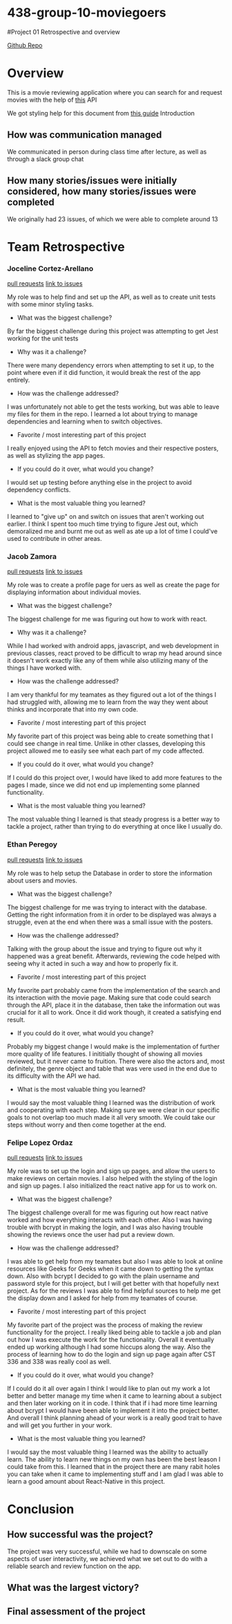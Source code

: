 # 438-group-10-moviegoers
#Project 01 Retrospective and overview


[Github Repo](https://github.com/jocy358/438-group-10-moviegoers) 
# Overview

This is a movie reviewing application where you can search for and request movies with the help of [this](/https://www.omdbapi.com/) API

We got styling help for this document from [this guide](/https://docs.github.com/en/get-started/writing-on-github/getting-started-with-writing-and-formatting-on-github/basic-writing-and-formatting-syntax) 
Introduction

## How was communication managed
We communicated in person during class time after lecture, as well as through a slack group chat
    
## How many stories/issues were initially considered, how many stories/issues were completed
We originally had 23 issues, of which we were able to complete around 13

# Team Retrospective

### Joceline Cortez-Arellano

[pull requests](https://github.com/jocy358/438-group-10-moviegoers/pulls?q=is%3Apr+is%3Aclosed+author%3Ajocy358)
[link to issues](https://github.com/jocy358/438-group-10-moviegoers/issues?q=is%3Aissue%20state%3Aclosed%20assignee%3Ajocy358)

My role was to help find and set up the API, as well as to create unit tests with some minor styling tasks.

- What was the biggest challenge?
  
By far the biggest challenge during this project was attempting to get Jest working for the unit tests
- Why was it a challenge?
  
There were many dependency errors when attempting to set it up, to the point where even if it did function, it would break the rest of the app entirely.
- How was the challenge addressed?
  
I was unfortunately not able to get the tests working, but was able to leave my files for them in the repo. I learned a lot about trying to manage dependencies and learning when to switch objectives.
- Favorite / most interesting part of this project
  
I really enjoyed using the API to fetch movies and their respective posters, as well as stylizing the app pages.
- If you could do it over, what would you change?

I would set up testing before anything else in the project to avoid dependency conflicts.
- What is the most valuable thing you learned?

I learned to "give up" on and switch on issues that aren't working out earlier. I think I spent too much time trying to figure Jest out, which demoralized me and burnt me out as well as ate up a lot of time I could've used to contribute in other areas.
    

### Jacob Zamora

[pull requests](https://github.com/jocy358/438-group-10-moviegoers/pulls?q=is%3Apr+author%3AJZmor+is%3Aclosed)
[link to issues](https://github.com/jocy358/438-group-10-moviegoers/issues?q=is%3Aissue%20state%3Aclosed%20assignee%3AJZmor)

My role was to create a profile page for uers as well as create the page for displaying information about individual movies.

- What was the biggest challenge?
  
The biggest challenge for me was figuring out how to work with react.
- Why was it a challenge?
  
While I had worked with android apps, javascript, and web development in previous classes, react proved to be difficult to wrap my head around since it doesn't work exactly like any of them while also utilizing many of the things I have worked with.
- How was the challenge addressed?
  
I am very thankful for my teamates as they figured out a lot of the things I had struggled with, allowing me to learn from the way they went about thinks and incorporate that into my own code.
- Favorite / most interesting part of this project
  
My favorite part of this project was being able to create something that I could see change in real time. Unlike in other classes, developing this project allowed me to easily see what each part of my code affected.
- If you could do it over, what would you change?

If I could do this project over, I would have liked to add more features to the pages I made, since we did not end up implementing some planned functionality.
- What is the most valuable thing you learned?

The most valuable thing I learned is that steady progress is a better way to tackle a project, rather than trying to do everything at once like I usually do.

### Ethan Peregoy

[pull requests](https://github.com/jocy358/438-group-10-moviegoers/pulls?q=is%3Apr+is%3Aclosed+author%3AEthanPeregoy)
[link to issues](https://github.com/jocy358/438-group-10-moviegoers/issues?q=is%3Aissue%20state%3Aclosed%20assignee%3AEthanPeregoy)

My role was to help setup the Database in order to store the information about users and movies.

- What was the biggest challenge?

The biggest challenge for me was trying to interact with the database. Getting the right information from it in order to be displayed was always a struggle, even at the end when there was a small issue with the posters.

- How was the challenge addressed?

Talking with the group about the issue and trying to figure out why it happened was a great benefit. Afterwards, reviewing the code helped with seeing why it acted in such a way and how to properly fix it.

- Favorite / most interesting part of this project

My favorite part probably came from the implementation of the search and its interaction with the movie page. Making sure that code could search through the API, place it in the database, then take the information out was crucial for it all to work. Once it did work though, it created a satisfying end result.

- If you could do it over, what would you change?

Probably my biggest change I would make is the implementation of further more quality of life features. I inititially thought of showing all movies reviewed, but it never came to fruition. There were also the actors and, most definitely, the genre object and table that was vere used in the end due to its difficulty with the API we had.

- What is the most valuable thing you learned?

I would say the most valuable thing I learned was the distribution of work and cooperating with each step. Making sure we were clear in our specific goals to not overlap too much made it all very smooth. We could take our steps without worry and then come together at the end.

### Felipe Lopez Ordaz

[pull requests](https://github.com/jocy358/438-group-10-moviegoers/issues?q=state%3Aclosed%20is%3Apr%20author%3Afelipe-lopez-ordaz)
[link to issues](https://github.com/jocy358/438-group-10-moviegoers/issues?q=is%3Aissue%20state%3Aclosed%20author%3Afelipe-lopez-ordaz)

My role was to set up the login and sign up pages, and allow the users to make reviews on certain movies. I also helped with the styling of the login and sign up pages. I also initialized the react native app for us to work on.

- What was the biggest challenge?

The biggest challenge overall for me was figuring out how react native worked and how everything interacts with each other. Also I was having trouble with bcrypt in making the login, and I was also having trouble showing the reviews once the user had put a review down. 

- How was the challenge addressed?

I was able to get help from my teamates but also I was able to look at online resources like Geeks for Geeks when it came down to getting the syntax down. Also with bcrypt I decided to go with the plain username and password style for this project, but I will get better with that hopefully next project. As for the reviews I was able to find helpful sources to help me get the display down and I asked for help from my teamates of course. 

- Favorite / most interesting part of this project

My favorite part of the project was the process of making the review functionality for the project. I really liked being able to tackle a job and plan out how I was execute the work for the functionality. Overall it eventually ended up working although I had some hiccups along the way. Also the process of learning how to do the login and sign up page again after CST 336 and 338 was really cool as well. 

- If you could do it over, what would you change?

If I could do it all over again I think I would like to plan out my work a lot better and better manage my time when it came to learning about a subject and then later working on it in code. I think that if i had more time learning about bcrypt I would have been able to implement it into the project better. And overall I think planning ahead of your work is a really good trait to have and will get you further in your work. 

- What is the most valuable thing you learned?

I would say the most valuable thing I learned was the ability to actually learn. The ability to learn new things on my own has been the best leason I could take from this. I learned that in the project there are many rabit holes you can take when it came to implementing stuff and I am glad I was able to learn a good amount about React-Native in this project. 

# Conclusion

## How successful was the project?
The project was very successful, while we had to downscale on some aspects of user interactivity, we achieved what we set out to do with a reliable search and review function on the app.

## What was the largest victory?
    
## Final assessment of the project
